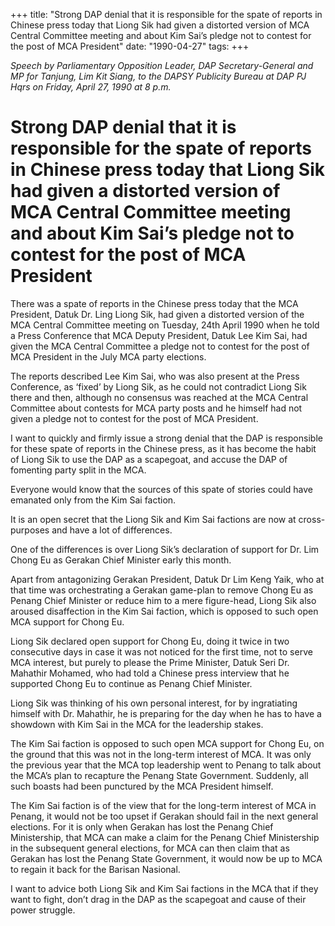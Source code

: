 +++ 
title: "Strong DAP denial that it is responsible for the spate of reports in Chinese press today that Liong Sik had given a distorted version of MCA Central Committee meeting and about Kim Sai’s pledge not to contest for the post of MCA President"
date: "1990-04-27"
tags:
+++

_Speech by Parliamentary Opposition Leader, DAP Secretary-General and MP for Tanjung, Lim Kit Siang, to the DAPSY Publicity Bureau at DAP PJ Hqrs on Friday, April 27, 1990 at 8 p.m._

# Strong DAP denial that it is responsible for the spate of reports in Chinese press today that Liong Sik had given a distorted version of MCA Central Committee meeting and about Kim Sai’s pledge not to contest for the post of MCA President

There was a spate of reports in the Chinese press today that the MCA President, Datuk Dr. Ling Liong Sik, had given a distorted version of the MCA Central Committee meeting on Tuesday, 24th April 1990 when he told a Press Conference that MCA Deputy President, Datuk Lee Kim Sai, had given the MCA Central Committee a pledge not to contest for the post of MCA President in the July MCA party elections.</u>

The reports described Lee Kim Sai, who was also present at the Press Conference, as ‘fixed’ by Liong Sik, as he could not contradict Liong Sik there and then, although no consensus was reached at the MCA Central Committee about contests for MCA party posts and he himself had not given a pledge not to contest for the post of MCA President.

I want to quickly and firmly issue a strong denial that the DAP is responsible for these spate of reports in the Chinese press, as it has become the habit of Liong Sik to use the DAP as a scapegoat, and accuse the DAP of fomenting party split in the MCA.

Everyone would know that the sources of this spate of stories could have emanated only from the Kim Sai faction.

It is an open secret that the Liong Sik and Kim Sai factions are now at cross-purposes and have a lot of differences.

One of the differences is over Liong Sik’s declaration of support for Dr. Lim Chong Eu as Gerakan Chief Minister early this month.

Apart from antagonizing Gerakan President, Datuk Dr Lim Keng Yaik, who at that time was orchestrating a Gerakan game-plan to remove Chong Eu as Penang Chief Minister or reduce him to a mere figure-head, Liong Sik also aroused disaffection in the Kim Sai faction, which is opposed to such open MCA support for Chong Eu.

Liong Sik declared open support for Chong Eu, doing it twice in two consecutive days in case it was not noticed for the first time, not to serve MCA interest, but purely to please the Prime Minister, Datuk Seri Dr. Mahathir Mohamed, who had told a Chinese press interview that he supported Chong Eu to continue as Penang Chief Minister.

Liong Sik was thinking of his own personal interest, for by ingratiating himself with Dr. Mahathir, he is preparing for the day when he has to have a showdown with Kim Sai in the MCA for the leadership stakes.

The Kim Sai faction is opposed to such open MCA support for Chong Eu, on the ground that this was not in the long-term interest of MCA. It was only the previous year that the MCA top leadership went to Penang to talk about the MCA’s plan to recapture the Penang State Government. Suddenly, all such boasts had been punctured by the MCA President himself.

The Kim Sai faction is of the view that for the long-term interest of MCA in Penang, it would not be too upset if Gerakan should fail in the next general elections. For it is only when Gerakan has lost the Penang Chief Ministership, that MCA can make a claim for the Penang Chief Ministership in the subsequent general elections, for MCA can then claim that as Gerakan has lost the Penang State Government, it would now be up to MCA to regain it back for the Barisan Nasional.

I want to advice both Liong Sik and Kim Sai factions in the MCA that if they want to fight, don’t drag in the DAP as the scapegoat and cause of their power struggle.
 
